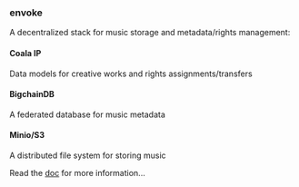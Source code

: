 ### envoke

A decentralized stack for music storage and metadata/rights management:

#### Coala IP 

Data models for creative works and rights assignments/transfers

#### BigchainDB

A federated database for music metadata

#### Minio/S3

A distributed file system for storing music

Read the [doc](https://github.com/zballs/envoke/blob/master/doc/doc.md) for more information...